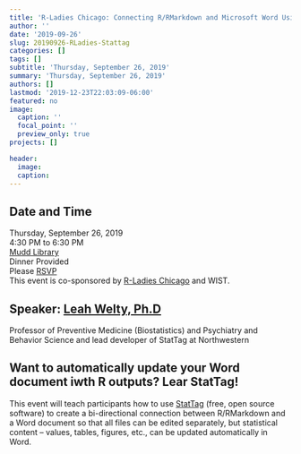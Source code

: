 ```yaml
---
title: 'R-Ladies Chicago: Connecting R/RMarkdown and Microsoft Word Using StatTag '
author: ''
date: '2019-09-26'
slug: 20190926-RLadies-Stattag
categories: []
tags: []
subtitle: 'Thursday, September 26, 2019'
summary: 'Thursday, September 26, 2019'
authors: []
lastmod: '2019-12-23T22:03:09-06:00'
featured: no
image:
  caption: ''
  focal_point: ''
  preview_only: true
projects: []

header:
  image: 
  caption: 
---
```



## Date and Time  
Thursday, September 26, 2019  
4:30 PM to 6:30 PM   
[Mudd Library](https://www.library.northwestern.edu/libraries-collections/mudd-library/)  
Dinner Provided  
Please [RSVP](meetup.com/rladies-chicago)  
This event is co-sponsored by [R-Ladies Chicago](https://rladieschicago.org/) and WIST.  


## Speaker: [Leah Welty, Ph.D](https://www.feinberg.northwestern.edu/faculty-profiles/az/profile.html?xid=17279)  
Professor of Preventive Medicine (Biostatistics) and Psychiatry and Behavior Science and lead developer of StatTag at Northwestern 

## Want to automatically update your Word document iwth R outputs? Lear StatTag!  
This event will teach participants how to use [StatTag](https://sites.northwestern.edu/stattag/) 
(free, open source software) to create a bi-directional
connection between R/RMarkdown and a Word
document so that all files can be edited separately, but
statistical content – values, tables,
figures, etc., can be updated
automatically in Word.



